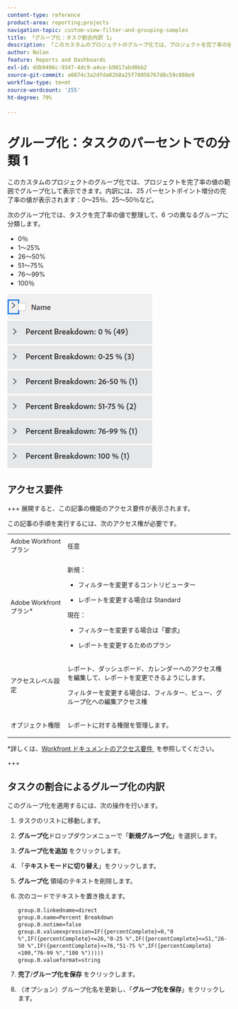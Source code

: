```yaml
---
content-type: reference
product-area: reporting;projects
navigation-topic: custom-view-filter-and-grouping-samples
title: 「グループ化：タスク割合内訳 1」
description: 「このカスタムのプロジェクトのグループ化では、プロジェクトを完了率の値の範囲でグループ化して表示できます。内訳には、25 パーセントポイント増分の完了率の値が表示されます：0～25％、25～50％など。」
author: Nolan
feature: Reports and Dashboards
exl-id: ddb9496c-9347-4dc9-a4ce-b9017abd0bb2
source-git-commit: a6874c3a2dfda02b8a25f78056767d8c59c888e9
workflow-type: tm+mt
source-wordcount: '255'
ht-degree: 79%

---
```


# グループ化：タスクのパーセントでの分類 1

<!--Audited: 10/2024-->

このカスタムのプロジェクトのグループ化では、プロジェクトを完了率の値の範囲でグループ化して表示できます。内訳には、25 パーセントポイント増分の完了率の値が表示されます：0～25％、25～50％など。

次のグループ化では、タスクを完了率の値で整理して、6 つの異なるグループに分類します。

* 0％
* 1～25%
* 26～50%
* 51～75%
* 76～99%
* 100％

![task_25__breakdown_grouping.png](assets/task-25--breakdown-grouping-350x412.png)

## アクセス要件

+++ 展開すると、この記事の機能のアクセス要件が表示されます。

この記事の手順を実行するには、次のアクセス権が必要です。

<table style="table-layout:auto"> 
 <col> 
 <col> 
 <tbody> 
  <tr> 
   <td role="rowheader">Adobe Workfront プラン</td> 
   <td> <p>任意</p> </td> 
  </tr> 
  <tr> 
   <td role="rowheader">Adobe Workfront プラン*</td> 
   <td> 
    <p>新規：</p>
   <ul><li><p>フィルターを変更するコントリビューター </p></li>
   <li><p>レポートを変更する場合は Standard</p></li> </ul>

<p>現在：</p>
   <ul><li><p>フィルターを変更する場合は「要求」 </p></li>
   <li><p>レポートを変更するためのプラン</p></li> </ul></td> 
  </tr> 
  <tr> 
   <td role="rowheader">アクセスレベル設定</td> 
   <td> <p>レポート、ダッシュボード、カレンダーへのアクセス権を編集して、レポートを変更できるようにします。</p> <p>フィルターを変更する場合は、フィルター、ビュー、グループ化への編集アクセス権</p> </td> 
  </tr> 
  <tr> 
   <td role="rowheader">オブジェクト権限</td> 
   <td> <p>レポートに対する権限を管理します。</p>  </td> 
  </tr> 
 </tbody> 
</table>

*詳しくは、[Workfront ドキュメントのアクセス要件 &#x200B;](/help/quicksilver/administration-and-setup/add-users/access-levels-and-object-permissions/access-level-requirements-in-documentation.md) を参照してください。

+++

## タスクの割合によるグループ化の内訳

このグループ化を適用するには、次の操作を行います。

1. タスクのリストに移動します。
1. **グループ化**&#x200B;ドロップダウンメニューで「**新規グループ化**」を選択します。
1. **グループ化を追加** をクリックします。

1. 「**テキストモードに切り替え**」をクリックします。
1. **グループ化** 領域のテキストを削除します。
1. 次のコードでテキストを置き換えます。

   ```
   group.0.linkedname=direct
   group.0.name=Percent Breakdown
   group.0.notime=false
   group.0.valueexpression=IF({percentComplete}=0,"0 %",IF({percentComplete}<=26,"0-25 %",IF({percentComplete}<=51,"26-50 %",IF({percentComplete}<=76,"51-75 %",IF({percentComplete}<100,"76-99 %","100 %")))))
   group.0.valueformat=string
   ```

1. **完了**/**グループ化を保存** をクリックします。
1. （オプション）グループ化名を更新し、「**グループ化を保存**」をクリックします。
